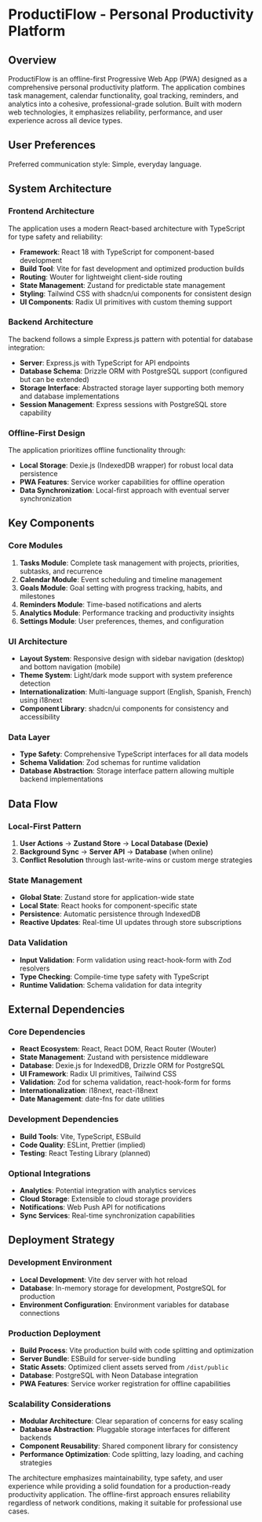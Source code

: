# ProductiFlow - Personal Productivity Platform

## Overview

ProductiFlow is an offline-first Progressive Web App (PWA) designed as a comprehensive personal productivity platform. The application combines task management, calendar functionality, goal tracking, reminders, and analytics into a cohesive, professional-grade solution. Built with modern web technologies, it emphasizes reliability, performance, and user experience across all device types.

## User Preferences

Preferred communication style: Simple, everyday language.

## System Architecture

### Frontend Architecture
The application uses a modern React-based architecture with TypeScript for type safety and reliability:

- **Framework**: React 18 with TypeScript for component-based development
- **Build Tool**: Vite for fast development and optimized production builds
- **Routing**: Wouter for lightweight client-side routing
- **State Management**: Zustand for predictable state management
- **Styling**: Tailwind CSS with shadcn/ui components for consistent design
- **UI Components**: Radix UI primitives with custom theming support

### Backend Architecture
The backend follows a simple Express.js pattern with potential for database integration:

- **Server**: Express.js with TypeScript for API endpoints
- **Database Schema**: Drizzle ORM with PostgreSQL support (configured but can be extended)
- **Storage Interface**: Abstracted storage layer supporting both memory and database implementations
- **Session Management**: Express sessions with PostgreSQL store capability

### Offline-First Design
The application prioritizes offline functionality through:

- **Local Storage**: Dexie.js (IndexedDB wrapper) for robust local data persistence
- **PWA Features**: Service worker capabilities for offline operation
- **Data Synchronization**: Local-first approach with eventual server synchronization

## Key Components

### Core Modules
1. **Tasks Module**: Complete task management with projects, priorities, subtasks, and recurrence
2. **Calendar Module**: Event scheduling and timeline management
3. **Goals Module**: Goal setting with progress tracking, habits, and milestones
4. **Reminders Module**: Time-based notifications and alerts
5. **Analytics Module**: Performance tracking and productivity insights
6. **Settings Module**: User preferences, themes, and configuration

### UI Architecture
- **Layout System**: Responsive design with sidebar navigation (desktop) and bottom navigation (mobile)
- **Theme System**: Light/dark mode support with system preference detection
- **Internationalization**: Multi-language support (English, Spanish, French) using i18next
- **Component Library**: shadcn/ui components for consistency and accessibility

### Data Layer
- **Type Safety**: Comprehensive TypeScript interfaces for all data models
- **Schema Validation**: Zod schemas for runtime validation
- **Database Abstraction**: Storage interface pattern allowing multiple backend implementations

## Data Flow

### Local-First Pattern
1. **User Actions** → **Zustand Store** → **Local Database (Dexie)**
2. **Background Sync** → **Server API** → **Database** (when online)
3. **Conflict Resolution** through last-write-wins or custom merge strategies

### State Management
- **Global State**: Zustand store for application-wide state
- **Local State**: React hooks for component-specific state
- **Persistence**: Automatic persistence through IndexedDB
- **Reactive Updates**: Real-time UI updates through store subscriptions

### Data Validation
- **Input Validation**: Form validation using react-hook-form with Zod resolvers
- **Type Checking**: Compile-time type safety with TypeScript
- **Runtime Validation**: Schema validation for data integrity

## External Dependencies

### Core Dependencies
- **React Ecosystem**: React, React DOM, React Router (Wouter)
- **State Management**: Zustand with persistence middleware
- **Database**: Dexie.js for IndexedDB, Drizzle ORM for PostgreSQL
- **UI Framework**: Radix UI primitives, Tailwind CSS
- **Validation**: Zod for schema validation, react-hook-form for forms
- **Internationalization**: i18next, react-i18next
- **Date Management**: date-fns for date utilities

### Development Dependencies
- **Build Tools**: Vite, TypeScript, ESBuild
- **Code Quality**: ESLint, Prettier (implied)
- **Testing**: React Testing Library (planned)

### Optional Integrations
- **Analytics**: Potential integration with analytics services
- **Cloud Storage**: Extensible to cloud storage providers
- **Notifications**: Web Push API for notifications
- **Sync Services**: Real-time synchronization capabilities

## Deployment Strategy

### Development Environment
- **Local Development**: Vite dev server with hot reload
- **Database**: In-memory storage for development, PostgreSQL for production
- **Environment Configuration**: Environment variables for database connections

### Production Deployment
- **Build Process**: Vite production build with code splitting and optimization
- **Server Bundle**: ESBuild for server-side bundling
- **Static Assets**: Optimized client assets served from `/dist/public`
- **Database**: PostgreSQL with Neon Database integration
- **PWA Features**: Service worker registration for offline capabilities

### Scalability Considerations
- **Modular Architecture**: Clear separation of concerns for easy scaling
- **Database Abstraction**: Pluggable storage interfaces for different backends
- **Component Reusability**: Shared component library for consistency
- **Performance Optimization**: Code splitting, lazy loading, and caching strategies

The architecture emphasizes maintainability, type safety, and user experience while providing a solid foundation for a production-ready productivity application. The offline-first approach ensures reliability regardless of network conditions, making it suitable for professional use cases.